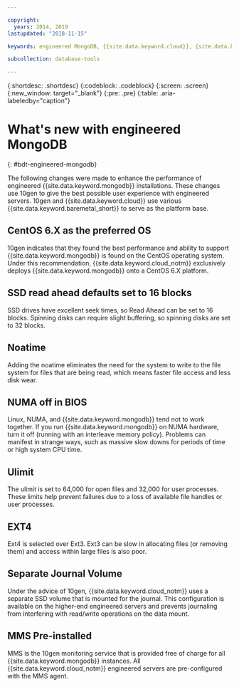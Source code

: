 ```yaml
---

copyright:
  years: 2014, 2019
lastupdated: "2018-11-15"

keywords: engineered MongoDB, {{site.data.keyword.cloud}}, {site.data.keyword.baremetal_short}}

subcollection: database-tools

---
```


{:shortdesc: .shortdesc}
{:codeblock: .codeblock}
{:screen: .screen}
{:new_window: target="_blank"}
{:pre: .pre}
{:table: .aria-labeledby="caption"}


# What's new with engineered MongoDB
{: #bdt-engineered-mongodb}

The following changes were made to enhance the performance of engineered {{site.data.keyword.mongodb}} installations. These changes use 10gen to give the best possible user experience with engineered servers. 10gen and {{site.data.keyword.cloud}} use various {{site.data.keyword.baremetal_short}} to serve as the platform base. <!--{{site.data.keyword.baremetal_short}} provide a consistent high performance set of available resources that cannot be matched in shared resource, multi-tenant platforms.-->  

## CentOS 6.X as the preferred OS

10gen indicates that they found the best performance and ability to support {{site.data.keyword.mongodb}} is found on the CentOS operating system. Under this recommendation, {{site.data.keyword.cloud_notm}} exclusively deploys {{site.data.keyword.mongodb}} onto a CentOS 6.X platform.

## SSD read ahead defaults set to 16 blocks

SSD drives have excellent seek times, so Read Ahead can be set to 16 blocks. Spinning disks can require slight buffering, so spinning disks are set to 32 blocks.

## Noatime

Adding the noatime eliminates the need for the system to write to the file system for files that are being read, which means faster file access and less disk wear.

## NUMA off in BIOS

Linux, NUMA, and {{site.data.keyword.mongodb}} tend not to work together. If you run {{site.data.keyword.mongodb}} on NUMA hardware, turn it off (running with an interleave memory policy). Problems can manifest in strange ways, such as massive slow downs for periods of time or high system CPU time.

## Ulimit

The ulimit is set to 64,000 for open files and 32,000 for user processes. These limits help prevent failures due to a loss of available file handles or user processes.

## EXT4

Ext4 is selected over Ext3. Ext3 can be slow in allocating files (or removing them) and access within large files is also poor.

## Separate Journal Volume
Under the advice of 10gen, {{site.data.keyword.cloud_notm}} uses a separate SSD volume that is mounted for the journal. This configuration is available on the higher-end engineered servers and prevents journaling from interfering with read/write operations on the data mount.

## MMS Pre-installed

MMS is the 10gen monitoring service that is provided free of charge for all {{site.data.keyword.mongodb}} instances. All {{site.data.keyword.cloud_notm}} engineered servers are pre-configured with the MMS agent.
